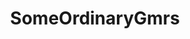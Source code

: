 ---
title: SomeOrdinaryGmrs
crosslinks:
- puzzles
- nosleep
- Pay_Respects
- deadrising
- sadsatan
- excgarated
- paydaytheheist
- todayilearned
---